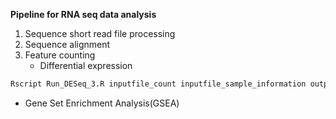 **Pipeline for RNA seq data analysis**

1. Sequence short read file processing
2. Sequence alignment
3. Feature counting
   * Differential expression

```R
Rscript Run_DESeq_3.R inputfile_count inputfile_sample_information outputfile_prefix inputfile_sample_information outputfile_prefix
```
   * Gene Set Enrichment Analysis(GSEA)
